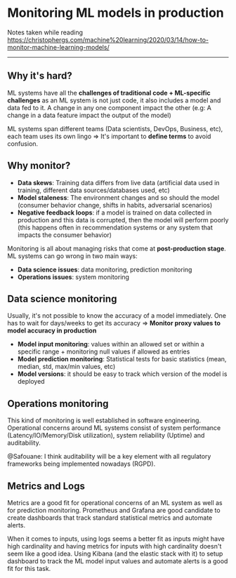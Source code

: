 # Monitoring ML models in production

Notes taken while reading https://christophergs.com/machine%20learning/2020/03/14/how-to-monitor-machine-learning-models/

------

## Why it's hard?

ML systems have all the **challenges of traditional code + ML-specific challenges** as an ML system is not just code, it also includes a model and data fed to it. A change in any one component impact the other (e.g: A change in a data feature impact the output of the model)

ML systems span different teams (Data scientists, DevOps, Business, etc), each team uses its own lingo => It's important to **define terms** to avoid confusion.

## Why monitor?

- **Data skews**: Training data differs from live data (artificial data used in training, different data sources/databases used, etc)
- **Model staleness**: The environment changes and so should the model (consumer behavior change, shifts in habits, adversarial scenarios)
- **Negative feedback loops**: if a model is trained on data collected in production and this data is corrupted, then the model will perform poorly (this happens often in recommendation systems or any system that impacts the consumer behavior)

Monitoring is all about managing risks that come at **post-production stage**. ML systems can go wrong in two main ways:

- **Data science issues**: data monitoring, prediction monitoring
- **Operations issues**: system monitoring

## Data science monitoring

Usually, it's not possible to know the accuracy of a model immediately. One has to wait for days/weeks to get its accuracy => **Monitor proxy values to model accuracy in production**

- **Model input monitoring**: values within an allowed set or within a specific range + monitoring null values if allowed as entries
- **Model prediction monitoring**: Statistical tests for basic statistics (mean, median, std, max/min values, etc)
- **Model versions**: it should be easy to track which version of the model is deployed

## Operations monitoring

This kind of monitoring is well established in software engineering. Operational concerns around ML systems consist of system performance (Latency/IO/Memory/Disk utilization), system reliability (Uptime) and auditability.

@Safouane: I think auditability will be a key element with all regulatory frameworks being implemented nowadays (RGPD).

## Metrics and Logs

Metrics are a good fit for operational concerns of an ML system as well as for prediction monitoring. Prometheus and Grafana are good candidate to create dashboards that track standard statistical metrics and automate alerts.

When it comes to inputs, using logs seems a better fit as inputs might have high cardinality and having metrics for inputs with high cardinality doesn't seem like a good idea. Using Kibana (and the elastic stack with it) to setup dashboard to track the ML model input values and automate alerts  is a good fit for this task.

